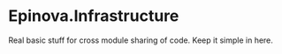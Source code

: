# Epinova.Infrastructure
Real basic stuff for cross module sharing of code. Keep it simple in here. 
